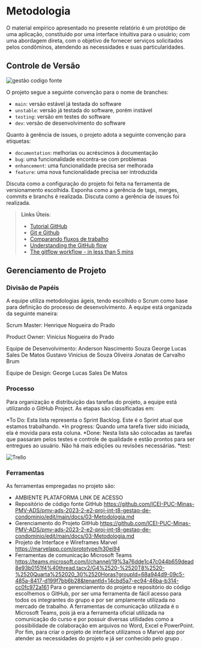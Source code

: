 
# Metodologia


O material empírico apresentado no presente relatório é um protótipo de uma aplicação, constituido por uma interface intuitiva para o usuário; com uma abordagem direta, com o objetivo de fornecer serviços solicitados pelos condômínos, atendendo as necessidades e suas particularidades.


## Controle de Versão

![gestão codigo fonte](https://github.com/ICEI-PUC-Minas-PMV-ADS/pmv-ads-2023-2-e2-proj-int-t8-gestao-de-condominio/assets/116739381/1d3b16a0-3aca-4d29-a0f4-217b15d3b938)


O projeto segue a seguinte convenção para o nome de branches:

- `main`: versão estável já testada do software
- `unstable`: versão já testada do software, porém instável
- `testing`: versão em testes do software
- `dev`: versão de desenvolvimento do software

Quanto à gerência de issues, o projeto adota a seguinte convenção para
etiquetas:

- `documentation`: melhorias ou acréscimos à documentação
- `bug`: uma funcionalidade encontra-se com problemas
- `enhancement`: uma funcionalidade precisa ser melhorada
- `feature`: uma nova funcionalidade precisa ser introduzida

Discuta como a configuração do projeto foi feita na ferramenta de versionamento escolhida. Exponha como a gerência de tags, merges, commits e branchs é realizada. Discuta como a gerência de issues foi realizada.

> **Links Úteis**:
> - [Tutorial GitHub](https://guides.github.com/activities/hello-world/)
> - [Git e Github](https://www.youtube.com/playlist?list=PLHz_AreHm4dm7ZULPAmadvNhH6vk9oNZA)
>  - [Comparando fluxos de trabalho](https://www.atlassian.com/br/git/tutorials/comparing-workflows)
> - [Understanding the GitHub flow](https://guides.github.com/introduction/flow/)
> - [The gitflow workflow - in less than 5 mins](https://www.youtube.com/watch?v=1SXpE08hvGs)

## Gerenciamento de Projeto

### Divisão de Papéis

A equipe utiliza metodologias ágeis, tendo escolhido o Scrum como base para definição do processo de desenvolvimento. A equipe está organizada da seguinte maneira:

Scrum Master: Henrique Nogueira do Prado

Product Owner: Vinícius Nogueira do Prado

Equipe de Desenvolvimento:
Anderson Nascimento Souza
George Lucas Sales De Matos
Gustavo Vinicius de Souza Oliveira
Jonatas de Carvalho Brum

Equipe de Design:
George Lucas Sales De Matos



### Processo

Para organização e distribuição das tarefas do projeto, a equipe está utilizando o GitHub Project. As etapas são classificadas em:


*To Do: Esta lista representa o Sprint Backlog. Este é o Sprint atual que estamos trabalhando.
*In progress: Quando uma tarefa tiver sido iniciada, ela é movida para esta coluna.
*Done: Nesta lista são colocadas as tarefas que passaram pelos testes e controle de qualidade e estão prontos para ser entregues ao usuário. Não há mais edições ou revisões necessárias.
*test: 

![Trello](https://github.com/ICEI-PUC-Minas-PMV-ADS/pmv-ads-2023-2-e2-proj-int-t8-gestao-de-condominio/assets/116739381/7eef0b1b-c1b0-4d7c-8907-a0b34a41eeb2)




### Ferramentas

As ferramentas empregadas no projeto são:

*  AMBIENTE	PLATAFORMA	LINK DE ACESSO
*  Repositório de código fonte	GitHub	https://github.com/ICEI-PUC-Minas-PMV-ADS/pmv-ads-2023-2-e2-proj-int-t8-gestao-de-condominio/edit/main/docs/03-Metodologia.md
*  Gerenciamento do Projeto	GitHub	https://github.com/ICEI-PUC-Minas-PMV-ADS/pmv-ads-2023-2-e2-proj-int-t8-gestao-de-condominio/edit/main/docs/03-Metodologia.md
* Projeto de Interface e Wireframes	Marvel	https://marvelapp.com/prototype/h30ei94
* Ferramentas de comunicação	Microsoft Teams	https://teams.microsoft.com/l/channel/19%3a76dde1c47c044b659dead8e93b0151f4%40thread.tacv2/G4%2520-%2520T8%2520-%2520Quarta%252020_30%2520Horas?groupId=68a944d9-09c5-485a-8417-d199f7bb6b28&tenantId=14cbd5a7-ec94-46ba-b314-cc0fc972a161
Para o gerenciamento do projeto e repositório do código escolhemos o GitHub, por ser uma ferramenta de fácil acesso para todos os integrantes do grupo e por ser amplamente utilizada no mercado de trabalho. A ferramentas de comunicação utilizada é o Microsoft Teams, pois já era a ferramenta oficial utilizada na comunicação do curso e por possuir diversas utilidades como a possibilidade de colaboração em arquivos no Word, Excel e PowerPoint. Por fim, para criar o projeto de interface utilizamos o Marvel app por atender as necessidades do projeto e já ser conhecido pelo grupo .
